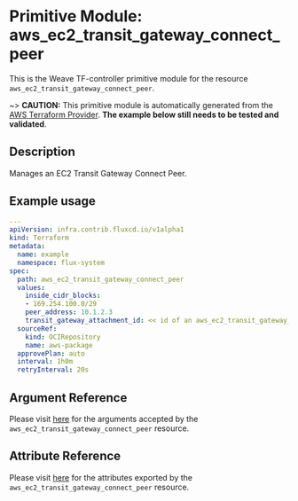 
# Primitive Module: aws_ec2_transit_gateway_connect_peer

This is the Weave TF-controller primitive module for the resource `aws_ec2_transit_gateway_connect_peer`.

~> **CAUTION:** This primitive module is automatically generated from the [AWS Terraform Provider](https://registry.terraform.io/providers/hashicorp/aws/latest/docs/resources/ec2_transit_gateway_connect_peer). **The example below still needs to be tested and validated**.

## Description

Manages an EC2 Transit Gateway Connect Peer.

## Example usage

```yaml
---
apiVersion: infra.contrib.fluxcd.io/v1alpha1
kind: Terraform
metadata:
  name: example
  namespace: flux-system
spec:
  path: aws_ec2_transit_gateway_connect_peer
  values:
    inside_cidr_blocks:
    - 169.254.100.0/29
    peer_address: 10.1.2.3
    transit_gateway_attachment_id: << id of an aws_ec2_transit_gateway_connect >>
  sourceRef:
    kind: OCIRepository
    name: aws-package
  approvePlan: auto
  interval: 1h0m
  retryInterval: 20s
```

## Argument Reference

Please visit [here](https://registry.terraform.io/providers/hashicorp/aws/latest/docs/resources/ec2_transit_gateway_connect_peer#argument-reference) for the arguments accepted by the `aws_ec2_transit_gateway_connect_peer` resource.

## Attribute Reference

Please visit [here](https://registry.terraform.io/providers/hashicorp/aws/latest/docs/resources/ec2_transit_gateway_connect_peer#attributes-reference) for the attributes exported by the `aws_ec2_transit_gateway_connect_peer` resource.
